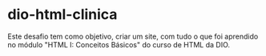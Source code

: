 # dio-html-clinica
Este desafio tem como objetivo, criar um site, com tudo o que foi aprendido no módulo "HTML I: Conceitos Básicos" do curso de HTML da DIO.

